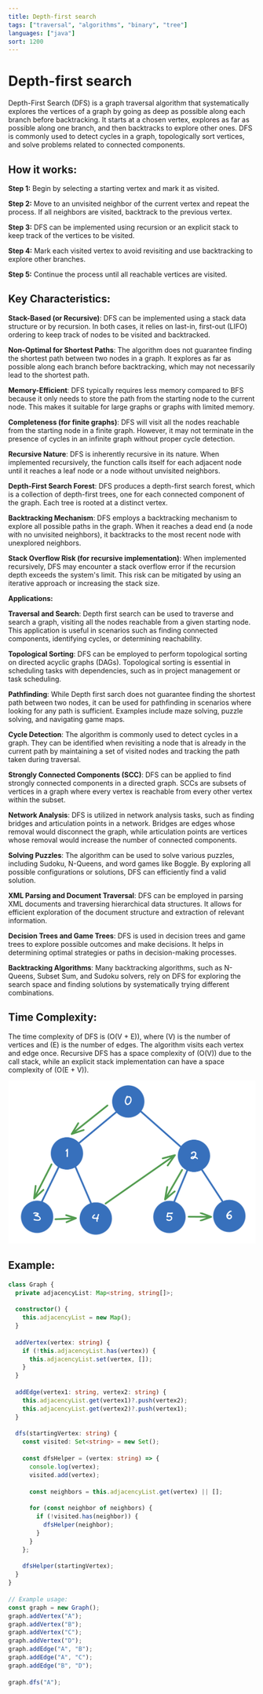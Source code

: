 ```yaml
---
title: Depth-first search
tags: ["traversal", "algorithms", "binary", "tree"]
languages: ["java"]
sort: 1200
---
```


# Depth-first search

Depth-First Search (DFS) is a graph traversal algorithm that systematically explores the vertices of a graph by going as deep as possible along each branch before backtracking. It starts at a chosen vertex, explores as far as possible along one branch, and then backtracks to explore other ones. DFS is commonly used to detect cycles in a graph, topologically sort vertices, and solve problems related to connected components.

## How it works:

**Step 1:** Begin by selecting a starting vertex and mark it as visited.

**Step 2:** Move to an unvisited neighbor of the current vertex and repeat the process. If all neighbors are visited, backtrack to the previous vertex.

**Step 3:** DFS can be implemented using recursion or an explicit stack to keep track of the vertices to be visited.

**Step 4:** Mark each visited vertex to avoid revisiting and use backtracking to explore other branches.

**Step 5:** Continue the process until all reachable vertices are visited.

## Key Characteristics:

**Stack-Based (or Recursive)**: DFS can be implemented using a stack data structure or by recursion. In both cases, it relies on last-in, first-out (LIFO) ordering to keep track of nodes to be visited and backtracked.

**Non-Optimal for Shortest Paths**: The algorithm does not guarantee finding the shortest path between two nodes in a graph. It explores as far as possible along each branch before backtracking, which may not necessarily lead to the shortest path.

**Memory-Efficient**: DFS typically requires less memory compared to BFS because it only needs to store the path from the starting node to the current node. This makes it suitable for large graphs or graphs with limited memory.

**Completeness (for finite graphs)**: DFS will visit all the nodes reachable from the starting node in a finite graph. However, it may not terminate in the presence of cycles in an infinite graph without proper cycle detection.

**Recursive Nature**: DFS is inherently recursive in its nature. When implemented recursively, the function calls itself for each adjacent node until it reaches a leaf node or a node without unvisited neighbors.

**Depth-First Search Forest**: DFS produces a depth-first search forest, which is a collection of depth-first trees, one for each connected component of the graph. Each tree is rooted at a distinct vertex.

**Backtracking Mechanism**: DFS employs a backtracking mechanism to explore all possible paths in the graph. When it reaches a dead end (a node with no unvisited neighbors), it backtracks to the most recent node with unexplored neighbors.

**Stack Overflow Risk (for recursive implementation)**: When implemented recursively, DFS may encounter a stack overflow error if the recursion depth exceeds the system's limit. This risk can be mitigated by using an iterative approach or increasing the stack size.

**Applications:**

**Traversal and Search**: Depth first search can be used to traverse and search a graph, visiting all the nodes reachable from a given starting node. This application is useful in scenarios such as finding connected components, identifying cycles, or determining reachability.

**Topological Sorting**: DFS can be employed to perform topological sorting on directed acyclic graphs (DAGs). Topological sorting is essential in scheduling tasks with dependencies, such as in project management or task scheduling.

**Pathfinding**: While Depth first sarch does not guarantee finding the shortest path between two nodes, it can be used for pathfinding in scenarios where looking for any path is sufficient. Examples include maze solving, puzzle solving, and navigating game maps.

**Cycle Detection**: The algorithm is commonly used to detect cycles in a graph. They can be identified when revisiting a node that is already in the current path by maintaining a set of visited nodes and tracking the path taken during traversal.

**Strongly Connected Components (SCC)**: DFS can be applied to find strongly connected components in a directed graph. SCCs are subsets of vertices in a graph where every vertex is reachable from every other vertex within the subset.

**Network Analysis**: DFS is utilized in network analysis tasks, such as finding bridges and articulation points in a network. Bridges are edges whose removal would disconnect the graph, while articulation points are vertices whose removal would increase the number of connected components.

**Solving Puzzles**: The algorithm can be used to solve various puzzles, including Sudoku, N-Queens, and word games like Boggle. By exploring all possible configurations or solutions, DFS can efficiently find a valid solution.

**XML Parsing and Document Traversal**: DFS can be employed in parsing XML documents and traversing hierarchical data structures. It allows for efficient exploration of the document structure and extraction of relevant information.

**Decision Trees and Game Trees**: DFS is used in decision trees and game trees to explore possible outcomes and make decisions. It helps in determining optimal strategies or paths in decision-making processes.

**Backtracking Algorithms**: Many backtracking algorithms, such as N-Queens, Subset Sum, and Sudoku solvers, rely on DFS for exploring the search space and finding solutions by systematically trying different combinations.

## Time Complexity:

The time complexity of DFS is \(O(V + E)\), where \(V\) is the number of vertices and \(E\) is the number of edges. The algorithm visits each vertex and edge once. Recursive DFS has a space complexity of \(O(V)\) due to the call stack, while an explicit stack implementation can have a space complexity of \(O(E + V)\).

![Depth first search](https://raw.githubusercontent.com/AndersDeath/holy-theory/main/images/depth-first-search.png)

## Example:

```typescript
class Graph {
  private adjacencyList: Map<string, string[]>;

  constructor() {
    this.adjacencyList = new Map();
  }

  addVertex(vertex: string) {
    if (!this.adjacencyList.has(vertex)) {
      this.adjacencyList.set(vertex, []);
    }
  }

  addEdge(vertex1: string, vertex2: string) {
    this.adjacencyList.get(vertex1)?.push(vertex2);
    this.adjacencyList.get(vertex2)?.push(vertex1);
  }

  dfs(startingVertex: string) {
    const visited: Set<string> = new Set();

    const dfsHelper = (vertex: string) => {
      console.log(vertex);
      visited.add(vertex);

      const neighbors = this.adjacencyList.get(vertex) || [];

      for (const neighbor of neighbors) {
        if (!visited.has(neighbor)) {
          dfsHelper(neighbor);
        }
      }
    };

    dfsHelper(startingVertex);
  }
}

// Example usage:
const graph = new Graph();
graph.addVertex("A");
graph.addVertex("B");
graph.addVertex("C");
graph.addVertex("D");
graph.addEdge("A", "B");
graph.addEdge("A", "C");
graph.addEdge("B", "D");

graph.dfs("A");
```
